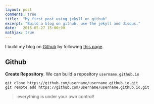 ```yaml
---
layout: post
comments: true
title:  "My first post using jekyll on github"
excerpt: "Build a blog on github, use the jekyll and disqus."
date:   2015-05-27 15:00:00
mathjax: true
---
```



I build my blog on [Github](https://github.com/zlmzju/zlmzju.github.io) by following [this page](https://help.github.com/articles/using-jekyll-with-pages/).

## Github

**Create Repository**. We can build a repository `username.github.io`

```
git clone https://github.com/username/username.github.io.git
git remote add https://github.com/username/username.github.io.git
```

> everything is under your own control!
